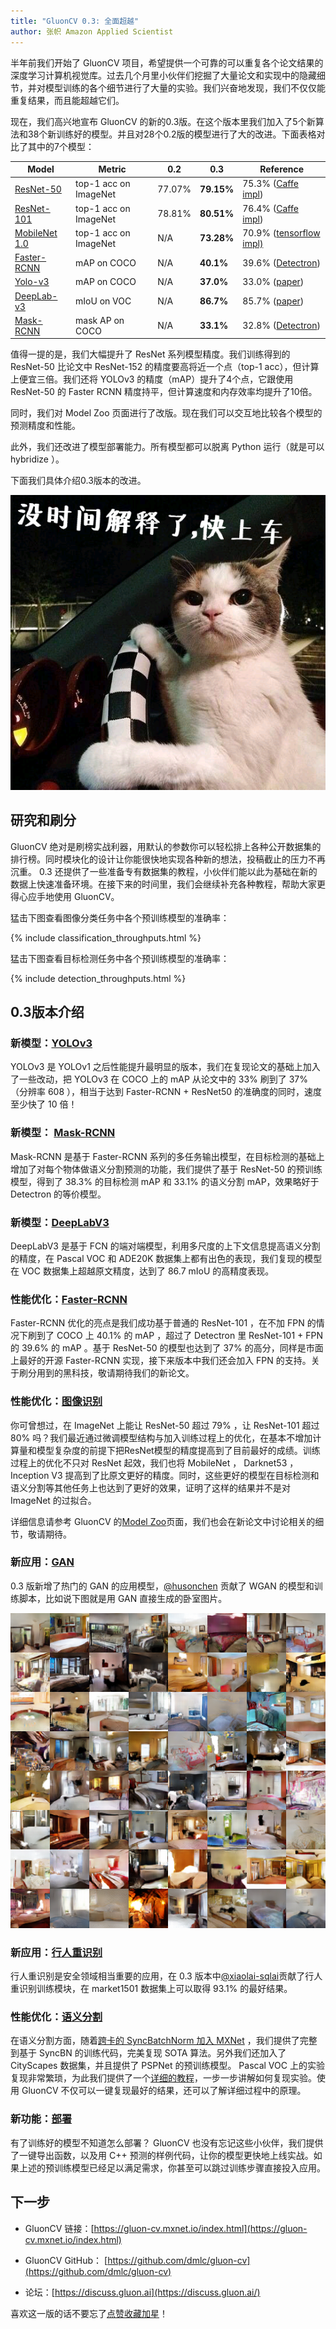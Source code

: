 ```yaml
---
title: "GluonCV 0.3: 全面超越"
author: 张帜 Amazon Applied Scientist
---
```


半年前我们开始了 GluonCV 项目，希望提供一个可靠的可以重复各个论文结果的深度学习计算机视觉库。过去几个月里小伙伴们挖掘了大量论文和实现中的隐藏细节，并对模型训练的各个细节进行了大量的实验。我们兴奋地发现，我们不仅仅能重复结果，而且能超越它们。

现在，我们高兴地宣布 GluonCV 的新的0.3版。在这个版本里我们加入了5个新算法和38个新训练好的模型。并且对28个0.2版的模型进行了大的改进。下面表格对比了其中的7个模型：

| Model               | Metric                | 0.2    | 0.3    | Reference                                                    |
| ------------------- | --------------------- | ------ | ------ | ------------------------------------------------------------ |
| [ResNet-50](https://gluon-cv.mxnet.io/model_zoo/classification.html#resnet)           | top-1 acc on ImageNet | 77.07% | **79.15%** | 75.3% ([Caffe impl](https://github.com/KaimingHe/deep-residual-networks)) |
| [ResNet-101](https://gluon-cv.mxnet.io/model_zoo/classification.html#resnet)           | top-1 acc on ImageNet | 78.81% | **80.51%** | 76.4% ([Caffe impl](https://github.com/KaimingHe/deep-residual-networks)) |
| [MobileNet 1.0](https://gluon-cv.mxnet.io/model_zoo/classification.html#mobilenet) | top-1 acc on ImageNet |  N/A | **73.28%** | 70.9% ([tensorflow impl)](https://github.com/tensorflow/models/blob/master/research/slim/nets/mobilenet_v1.md) |
| [Faster-RCNN](https://gluon-cv.mxnet.io/model_zoo/detection.html#id37)         | mAP on COCO           | N/A    | **40.1%**  | 39.6% ([Detectron](https://github.com/facebookresearch/Detectron)) |
| [Yolo-v3](https://gluon-cv.mxnet.io/model_zoo/detection.html#id44)             | mAP on COCO           | N/A    | **37.0%**  | 33.0% ([paper](https://pjreddie.com/media/files/papers/YOLOv3.pdf)) |
| [DeepLab-v3](https://gluon-cv.mxnet.io/model_zoo/segmentation.html#semantic-segmentation)          | mIoU on VOC           | N/A    | **86.7%**  | 85.7% ([paper](https://arxiv.org/abs/1706.05587))            |
| [Mask-RCNN](https://gluon-cv.mxnet.io/model_zoo/segmentation.html#instance-segmentation)   | mask AP on COCO       | N/A    | **33.1%**  | 32.8% ([Detectron](https://github.com/facebookresearch/Detectron)) |



值得一提的是，我们大幅提升了 ResNet 系列模型精度。我们训练得到的 ResNet-50 比论文中 ResNet-152 的精度要高将近一个点（top-1 acc），但计算上便宜三倍。我们还将 YOLOv3 的精度（mAP）提升了4个点，它跟使用 ResNet-50 的 Faster RCNN 精度持平，但计算速度和内存效率均提升了10倍。

同时，我们对 Model Zoo 页面进行了改版。现在我们可以交互地比较各个模型的预测精度和性能。

此外，我们还改进了模型部署能力。所有模型都可以脱离 Python 运行（就是可以 hybridize ）。

下面我们具体介绍0.3版本的改进。

![](img/gluon-cv-0.3.png)

## 研究和刷分

GluonCV 绝对是刷榜实战利器，用默认的参数你可以轻松排上各种公开数据集的排行榜。同时模块化的设计让你能很快地实现各种新的想法，投稿截止的压力不再沉重。 0.3 还提供了一些准备专有数据集的教程，小伙伴们能以此为基础在新的数据上快速准备环境。在接下来的时间里，我们会继续补充各种教程，帮助大家更得心应手地使用 GluonCV。

猛击下图查看图像分类任务中各个预训练模型的准确率：

<div style="max-width: 800px;" >
{% include classification_throughputs.html %}
</div>

猛击下图查看目标检测任务中各个预训练模型的准确率：

<div style="max-width: 800px;" >
{% include detection_throughputs.html %}
</div>

## 0.3版本介绍

### 新模型：[YOLOv3](https://gluon-cv.mxnet.io/model_zoo/detection.html#ms-coco)

YOLOv3 是 YOLOv1 之后性能提升最明显的版本，我们在复现论文的基础上加入了一些改动，把 YOLOv3 在 COCO 上的 mAP 从论文中的 33% 刷到了 37% （分辨率 608 ），相当于达到 Faster-RCNN + ResNet50 的准确度的同时，速度至少快了 10 倍！

### 新模型： [Mask-RCNN](https://gluon-cv.mxnet.io/model_zoo/segmentation.html#instance-segmentation)

Mask-RCNN 是基于 Faster-RCNN 系列的多任务输出模型，在目标检测的基础上增加了对每个物体做语义分割预测的功能，我们提供了基于 ResNet-50 的预训练模型，得到了 38.3% 的目标检测 mAP 和 33.1% 的语义分割 mAP，效果略好于 Detectron 的等价模型。

### 新模型：[DeepLabV3](https://gluon-cv.mxnet.io/model_zoo/segmentation.html#semantic-segmentation)

DeepLabV3 是基于 FCN 的端对端模型，利用多尺度的上下文信息提高语义分割的精度，在 Pascal VOC 和 ADE20K 数据集上都有出色的表现，我们复现的模型在 VOC 数据集上超越原文精度，达到了 86.7 mIoU 的高精度表现。

### 性能优化：[Faster-RCNN](https://gluon-cv.mxnet.io/model_zoo/detection.html#ms-coco)

Faster-RCNN 优化的亮点是我们成功基于普通的 ResNet-101 ，在不加 FPN 的情况下刷到了 COCO 上 40.1% 的 mAP ，超过了 Detectron 里 ResNet-101 + FPN 的 39.6% 的 mAP 。基于 ResNet-50 的模型也达到了 37% 的高分，同样是市面上最好的开源 Faster-RCNN 实现，接下来版本中我们还会加入 FPN 的支持。关于刷分用到的黑科技，敬请期待我们的新论文。

### 性能优化：[图像识别](https://gluon-cv.mxnet.io/model_zoo/classification.html)

你可曾想过，在 ImageNet 上能让 ResNet-50 超过 79% ，让 ResNet-101 超过 80% 吗？我们最近通过微调模型结构与加入训练过程上的优化，在基本不增加计算量和模型复杂度的前提下把ResNet模型的精度提高到了目前最好的成绩。训练过程上的优化不只对 ResNet 起效，我们也将 MobileNet ， Darknet53 ， Inception V3 提高到了比原文更好的精度。同时，这些更好的模型在目标检测和语义分割等其他任务上也达到了更好的效果，证明了这样的结果并不是对 ImageNet 的过拟合。

详细信息请参考 GluonCV 的[Model Zoo](https://gluon-cv.mxnet.io/model_zoo/classification.html)页面，我们也会在新论文中讨论相关的细节，敬请期待。

### 新应用：[GAN](https://github.com/dmlc/gluon-cv/tree/master/scripts/gan/wgan)

0.3 版新增了热门的 GAN 的应用模型，[@husonchen](https://github.com/husonchen) 贡献了 WGAN 的模型和训练脚本，比如说下图就是用 GAN 直接生成的卧室图片。

![](img/gan-room-fake.png)

### 新应用：[行人重识别](https://github.com/dmlc/gluon-cv/tree/master/scripts/re-id/baseline)

行人重识别是安全领域相当重要的应用，在 0.3 版本中[@xiaolai-sqlai](https://github.com/xiaolai-sqlai)贡献了行人重识别训练模块，在 market1501 数据集上可以取得 93.1% 的最好结果。

### 性能优化：[语义分割](https://gluon-cv.mxnet.io/model_zoo/segmentation.html)

在语义分割方面，随着[跨卡的 SyncBatchNorm 加入 MXNet](https://zh.mxnet.io/blog/syncbn) ，我们提供了完整到基于 SyncBN 的训练代码，完美复现 SOTA 算法。另外我们还加入了 CityScapes 数据集，并且提供了 PSPNet 的预训练模型。 Pascal VOC 上的实验复现非常繁琐，为此我们提供了一个[详细的教程](https://gluon-cv.mxnet.io/build/examples_segmentation/voc_sota.html)，一步一步讲解如何复现实验。使用 GluonCV 不仅可以一键复现最好的结果，还可以了解详细过程中的原理。

### 新功能：[部署](https://gluon-cv.mxnet.io/build/examples_deployment/export_network.html)

有了训练好的模型不知道怎么部署？ GluonCV 也没有忘记这些小伙伴，我们提供了一键导出函数，以及用 C++ 预测的样例代码，让你的模型更快地上线实战。如果上述的预训练模型已经足以满足需求，你甚至可以跳过训练步骤直接投入应用。

## 下一步

- GluonCV 链接：[https://gluon-cv.mxnet.io/index.html](https://gluon-cv.mxnet.io/index.html)

- GluonCV GitHub： [https://github.com/dmlc/gluon-cv](https://github.com/dmlc/gluon-cv)

- 论坛：[https://discuss.gluon.ai](https://discuss.gluon.ai/)

喜欢这一版的话不要忘了[点赞收藏加星](https://github.com/dmlc/gluon-cv)！
